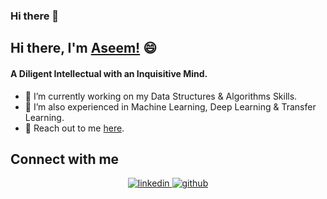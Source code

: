 ### Hi there 👋

<!--
**aseemsangalay/aseemsangalay** is a ✨ _special_ ✨ repository because its `README.md` (this file) appears on your GitHub profile.

Here are some ideas to get you started:

- 🔭 I’m currently working on ...
- 🌱 I’m currently learning ...
- 👯 I’m looking to collaborate on ...
- 🤔 I’m looking for help with ...
- 💬 Ask me about ...
- 📫 How to reach me: ...
- 😄 Pronouns: ...
- ⚡ Fun fact: ...
-->

## Hi there, I'm [Aseem!](https://www.linkedin.com/in/aseemsangalay/) 😄

#### A Diligent Intellectual with an Inquisitive Mind.

- 🔭 I’m currently working on my Data Structures & Algorithms Skills.
- 🌱 I’m also experienced in Machine Learning, Deep Learning & Transfer Learning.
- 💬 Reach out to me [here](mailto:aseemsangalay@gmail.com).

## Connect with me  
<div align="center">
 <a href="https://www.linkedin.com/in/aseemsangalay/" target="_blank">
<img src=https://img.shields.io/badge/linkedin-%231E77B5.svg?&style=for-the-badge&logo=linkedin&logoColor=white alt=linkedin style="margin-bottom: 5px;" />
</a>
<a href="https://github.com/aseemsangalay" target="_blank">
<img src=https://img.shields.io/badge/github-%2324292e.svg?&style=for-the-badge&logo=github&logoColor=white alt=github style="margin-bottom: 5px;" />
